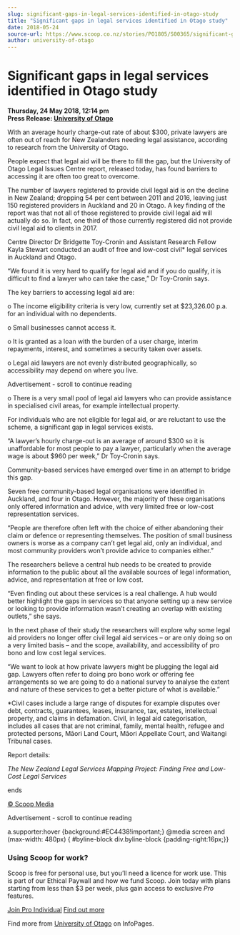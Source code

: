 ```yaml
---
slug: significant-gaps-in-legal-services-identified-in-otago-study
title: "Significant gaps in legal services identified in Otago study"
date: 2018-05-24
source-url: https://www.scoop.co.nz/stories/PO1805/S00365/significant-gaps-in-legal-services-identified-in-otago-study.htm
author: university-of-otago
---
```

Significant gaps in legal services identified in Otago study
============================================================

**Thursday, 24 May 2018, 12:14 pm**  
**Press Release: [University of Otago](https://info.scoop.co.nz/University_of_Otago)**

With an average hourly charge-out rate of about $300, private lawyers are often out of reach for New Zealanders needing legal assistance, according to research from the University of Otago.

People expect that legal aid will be there to fill the gap, but the University of Otago Legal Issues Centre report, released today, has found barriers to accessing it are often too great to overcome.

The number of lawyers registered to provide civil legal aid is on the decline in New Zealand; dropping 54 per cent between 2011 and 2016, leaving just 150 registered providers in Auckland and 20 in Otago. A key finding of the report was that not all of those registered to provide civil legal aid will actually do so. In fact, one third of those currently registered did not provide civil legal aid to clients in 2017.

Centre Director Dr Bridgette Toy-Cronin and Assistant Research Fellow Kayla Stewart conducted an audit of free and low-cost civil\* legal services in Auckland and Otago.

“We found it is very hard to qualify for legal aid and if you do qualify, it is difficult to find a lawyer who can take the case,” Dr Toy-Cronin says.

The key barriers to accessing legal aid are:

o The income eligibility criteria is very low, currently set at $23,326.00 p.a. for an individual with no dependents.

o Small businesses cannot access it.

o It is granted as a loan with the burden of a user charge, interim repayments, interest, and sometimes a security taken over assets.

o Legal aid lawyers are not evenly distributed geographically, so accessibility may depend on where you live.

Advertisement - scroll to continue reading





o There is a very small pool of legal aid lawyers who can provide assistance in specialised civil areas, for example intellectual property.

For individuals who are not eligible for legal aid, or are reluctant to use the scheme, a significant gap in legal services exists.

“A lawyer’s hourly charge-out is an average of around $300 so it is unaffordable for most people to pay a lawyer, particularly when the average wage is about $960 per week,” Dr Toy-Cronin says.

Community-based services have emerged over time in an attempt to bridge this gap.

Seven free community-based legal organisations were identified in Auckland, and four in Otago. However, the majority of these organisations only offered information and advice, with very limited free or low-cost representation services.

“People are therefore often left with the choice of either abandoning their claim or defence or representing themselves. The position of small business owners is worse as a company can’t get legal aid, only an individual, and most community providers won’t provide advice to companies either.”

The researchers believe a central hub needs to be created to provide information to the public about all the available sources of legal information, advice, and representation at free or low cost.

“Even finding out about these services is a real challenge. A hub would better highlight the gaps in services so that anyone setting up a new service or looking to provide information wasn’t creating an overlap with existing outlets,” she says.

In the next phase of their study the researchers will explore why some legal aid providers no longer offer civil legal aid services – or are only doing so on a very limited basis – and the scope, availability, and accessibility of pro bono and low cost legal services.

“We want to look at how private lawyers might be plugging the legal aid gap. Lawyers often refer to doing pro bono work or offering fee arrangements so we are going to do a national survey to analyse the extent and nature of these services to get a better picture of what is available.”

\*Civil cases include a large range of disputes for example disputes over debt, contracts, guarantees, leases, insurance, tax, estates, intellectual property, and claims in defamation. Civil, in legal aid categorisation, includes all cases that are not criminal, family, mental health, refugee and protected persons, Māori Land Court, Māori Appellate Court, and Waitangi Tribunal cases.

Report details:

_The New Zealand Legal Services Mapping Project: Finding Free and Low-Cost Legal Services_

  
ends

[© Scoop Media](http://www.scoop.co.nz/about/terms.html)  

Advertisement - scroll to continue reading



a.supporter:hover {background:#EC4438!important;} @media screen and (max-width: 480px) { #byline-block div.byline-block {padding-right:16px;}}

### Using Scoop for work?

Scoop is free for personal use, but you’ll need a licence for work use. This is part of our Ethical Paywall and how we fund Scoop. Join today with plans starting from less than $3 per week, plus gain access to exclusive _Pro_ features.  
  
[Join Pro Individual](https://pro.scoop.co.nz/Individual/?from=ProIn24) [Find out more](https://pro.scoop.co.nz/using-scoop-for-work/?from=ProIn24)

Find more from [University of Otago](https://info.scoop.co.nz/University_of_Otago) on InfoPages.